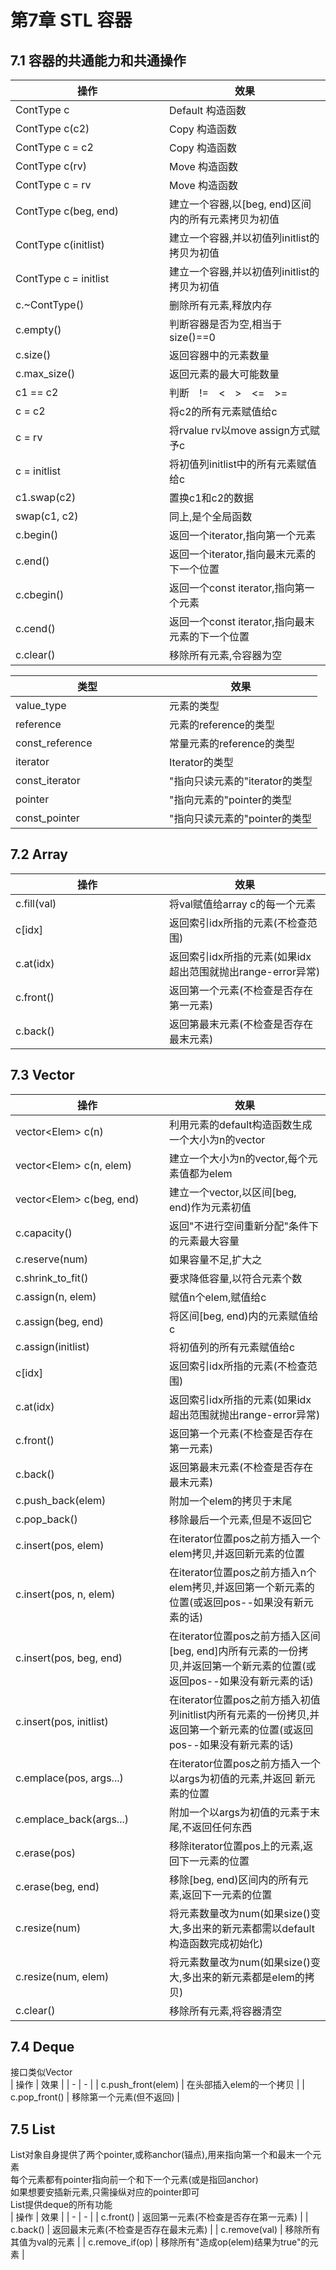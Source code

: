 ﻿<style>
table th:first-of-type {
	min-width: 230px;
}
</style>
# 第7章 STL 容器
## 7.1 容器的共通能力和共通操作
| 操作 | 效果 |
| - | - |
| ContType c | Default 构造函数 |
| ContType c(c2) | Copy 构造函数 |
| ContType c = c2 | Copy 构造函数 |
| ContType c(rv) | Move 构造函数 |
| ContType c = rv | Move 构造函数 |
| ContType c(beg, end) | 建立一个容器,以[beg, end)区间内的所有元素拷贝为初值 |
| ContType c(initlist) | 建立一个容器,并以初值列initlist的拷贝为初值 |
| ContType c = initlist | 建立一个容器,并以初值列initlist的拷贝为初值 |
| c.~ContType() | 删除所有元素,释放内存 |
| c.empty() | 判断容器是否为空,相当于size()==0 |
| c.size() | 返回容器中的元素数量 |
| c.max_size() | 返回元素的最大可能数量 |
| c1 == c2 | 判断&emsp;!=&emsp;<&emsp;>&emsp;<=&emsp;>= |
| c = c2 | 将c2的所有元素赋值给c |
| c = rv | 将rvalue rv以move assign方式赋予c |
| c = initlist | 将初值列initlist中的所有元素赋值给c |
| c1.swap(c2) | 置换c1和c2的数据 |
| swap(c1, c2) | 同上,是个全局函数 |
| c.begin() | 返回一个iterator,指向第一个元素 |
| c.end() | 返回一个iterator,指向最末元素的下一个位置 |
| c.cbegin() | 返回一个const iterator,指向第一个元素 |
| c.cend() | 返回一个const iterator,指向最末元素的下一个位置 |
| c.clear() | 移除所有元素,令容器为空 |

| 类型 | 效果 |
| - | - |
| value_type | 元素的类型 |
| reference | 元素的reference的类型 |
| const_reference | 常量元素的reference的类型 |
| iterator | Iterator的类型 |
| const_iterator | "指向只读元素的"iterator的类型 |
| pointer | "指向元素的"pointer的类型 |
| const_pointer | "指向只读元素的"pointer的类型 |
## 7.2 Array
| 操作 | 效果 |
| - | - |
| c.fill(val) | 将val赋值给array c的每一个元素 |
| c[idx] | 返回索引idx所指的元素(不检查范围) |
| c.at(idx) | 返回索引idx所指的元素(如果idx超出范围就抛出range-error异常) |
| c.front() | 返回第一个元素(不检查是否存在第一元素) |
| c.back() | 返回第最末元素(不检查是否存在最末元素) |
## 7.3 Vector
| 操作 | 效果 |
| - | - |
| vector\<Elem> c(n) | 利用元素的default构造函数生成一个大小为n的vector |
| vector\<Elem> c(n, elem) | 建立一个大小为n的vector,每个元素值都为elem |
| vector\<Elem> c(beg, end) | 建立一个vector,以区间[beg, end)作为元素初值 |
| c.capacity() | 返回"不进行空间重新分配"条件下的元素最大容量 |
| c.reserve(num) | 如果容量不足,扩大之 |
 c.shrink_to_fit() | 要求降低容量,以符合元素个数 |
| c.assign(n, elem) | 赋值n个elem,赋值给c |
| c.assign(beg, end) | 将区间[beg, end)内的元素赋值给c |
| c.assign(initlist) | 将初值列的所有元素赋值给c |
| c[idx] | 返回索引idx所指的元素(不检查范围) |
| c.at(idx) | 返回索引idx所指的元素(如果idx超出范围就抛出range-error异常) |
| c.front() | 返回第一个元素(不检查是否存在第一元素) |
| c.back() | 返回第最末元素(不检查是否存在最末元素) |
| c.push_back(elem) | 附加一个elem的拷贝于末尾 |
| c.pop_back() | 移除最后一个元素,但是不返回它 |
| c.insert(pos, elem) | 在iterator位置pos之前方插入一个elem拷贝,并返回新元素的位置 |
| c.insert(pos, n, elem) | 在iterator位置pos之前方插入n个elem拷贝,并返回第一个新元素的位置(或返回pos--如果没有新元素的话) |
| c.insert(pos, beg, end) | 在iterator位置pos之前方插入区间[beg, end]内所有元素的一份拷贝,并返回第一个新元素的位置(或返回pos--如果没有新元素的话) |
| c.insert(pos, initlist) | 在iterator位置pos之前方插入初值列initlist内所有元素的一份拷贝,并返回第一个新元素的位置(或返回pos--如果没有新元素的话) |
| c.emplace(pos, args...) | 在iterator位置pos之前方插入一个以args为初值的元素,并返回 新元素的位置 |
| c.emplace_back(args...) | 附加一个以args为初值的元素于末尾,不返回任何东西 |
| c.erase(pos) | 移除iterator位置pos上的元素,返回下一元素的位置 |
| c.erase(beg, end) | 移除[beg, end)区间内的所有元素,返回下一元素的位置 |
| c.resize(num) | 将元素数量改为num(如果size()变大,多出来的新元素都需以default构造函数完成初始化) |
| c.resize(num, elem) | 将元素数量改为num(如果size()变大,多出来的新元素都是elem的拷贝) |
| c.clear() | 移除所有元素,将容器清空 |
## 7.4 Deque
接口类似Vector  
| 操作 | 效果 |
| - | - |
| c.push_front(elem) | 在头部插入elem的一个拷贝 |
| c.pop_front() | 移除第一个元素(但不返回) |
## 7.5 List
List对象自身提供了两个pointer,或称anchor(锚点),用来指向第一个和最末一个元素  
每个元素都有pointer指向前一个和下一个元素(或是指回anchor)  
如果想要安插新元素,只需操纵对应的pointer即可  
List提供deque的所有功能  
| 操作 | 效果 |
| - | - |
| c.front() | 返回第一元素(不检查是否存在第一元素) |
| c.back() | 返回最末元素(不检查是否存在最末元素) |
| c.remove(val) | 移除所有其值为val的元素 |
| c.remove_if(op) | 移除所有"造成op(elem)结果为true"的元素 |
